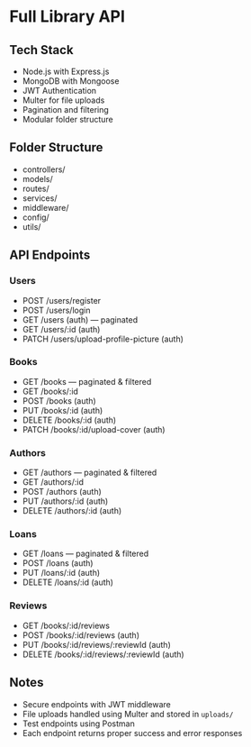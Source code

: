 # Full Library API

## Tech Stack
- Node.js with Express.js
- MongoDB with Mongoose
- JWT Authentication
- Multer for file uploads
- Pagination and filtering
- Modular folder structure

## Folder Structure
- controllers/
- models/
- routes/
- services/
- middleware/
- config/
- utils/
  

## API Endpoints

### Users
- POST /users/register
- POST /users/login
- GET /users (auth) — paginated
- GET /users/:id (auth)
- PATCH /users/upload-profile-picture (auth)

### Books
- GET /books — paginated & filtered
- GET /books/:id
- POST /books (auth)
- PUT /books/:id (auth)
- DELETE /books/:id (auth)
- PATCH /books/:id/upload-cover (auth)

### Authors
- GET /authors — paginated & filtered
- GET /authors/:id
- POST /authors (auth)
- PUT /authors/:id (auth)
- DELETE /authors/:id (auth)

### Loans
- GET /loans — paginated & filtered
- POST /loans (auth)
- PUT /loans/:id (auth)
- DELETE /loans/:id (auth)

### Reviews
- GET /books/:id/reviews
- POST /books/:id/reviews (auth)
- PUT /books/:id/reviews/:reviewId (auth)
- DELETE /books/:id/reviews/:reviewId (auth)

## Notes
- Secure endpoints with JWT middleware
- File uploads handled using Multer and stored in `uploads/`
- Test endpoints using Postman
- Each endpoint returns proper success and error responses
